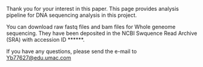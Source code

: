 Thank you for your interest in this paper. This page provides analysis pipeline for DNA sequencing analysis in this project.

You can download raw fastq files and bam files for Whole geneome sequencing. They have been deposited in the NCBI Swquence Read Archive (SRA) with accession ID ******.

If you have any questions, please send the e-mail to Yb77627@edu.umac.com

